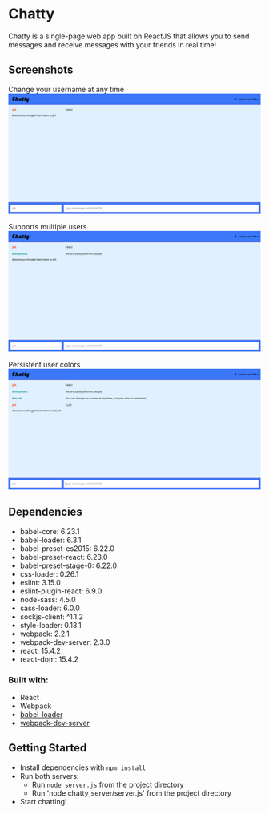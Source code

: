 # Chatty

Chatty is a single-page web app built on ReactJS that allows you to send messages and receive messages with your friends in real time!

## Screenshots

Change your username at any time
!['Change your username'](https://github.com/JohYoshida/chatty/blob/master/data/change-username.png)

Supports multiple users
!['Supports multiple users'](https://github.com/JohYoshida/chatty/blob/master/data/different-people.png)

Persistent user colors
!['Persistent user colors'](https://github.com/JohYoshida/chatty/blob/master/data/persistent.png)

## Dependencies

- babel-core: 6.23.1
- babel-loader: 6.3.1
- babel-preset-es2015: 6.22.0
- babel-preset-react: 6.23.0
- babel-preset-stage-0: 6.22.0
- css-loader: 0.26.1
- eslint: 3.15.0
- eslint-plugin-react: 6.9.0
- node-sass: 4.5.0
- sass-loader: 6.0.0
- sockjs-client: ^1.1.2
- style-loader: 0.13.1
- webpack: 2.2.1
- webpack-dev-server: 2.3.0
- react: 15.4.2
- react-dom: 15.4.2

### Built with:
- React
- Webpack
- [babel-loader](https://github.com/babel/babel-loader)
- [webpack-dev-server](https://github.com/webpack/webpack-dev-server)

## Getting Started

- Install dependencies with `npm install`
- Run both servers:
  - Run `node server.js` from the project directory
  - Run 'node chatty_server/server.js' from the project directory
- Start chatting!
